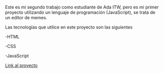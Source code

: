 Este es mi segundo trabajo como estudiante de Ada ITW, pero es mi primer proyecto utilizando un lenguaje de programación (JavaScript), se trata de un editor de memes.

Las tecnologías que utilice en este proyecto son las siguientes

-HTML

-CSS

-JavaScript

[Link al proyecto]( https://rociodure12.github.io/Generador-memes/)
